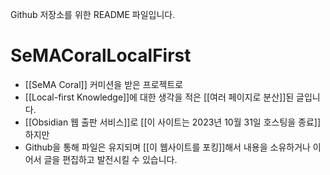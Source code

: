 Github 저장소를 위한 README 파일입니다.

# SeMACoralLocalFirst
- [[SeMA Coral]] 커미션을 받은 프로젝트로
- [[Local-first Knowledge]]에 대한 생각을 적은 [[여러 페이지로 분산]]된 글입니다.
- [[Obsidian 웹 출판 서비스]]로 [[이 사이트는 2023년 10월 31일 호스팅을 종료]]하지만 
- Github을 통해 파일은 유지되며 [[이 웹사이트를 포킹]]해서 내용을 소유하거나 이어서 글을 편집하고 발전시킬 수 있습니다.
 
